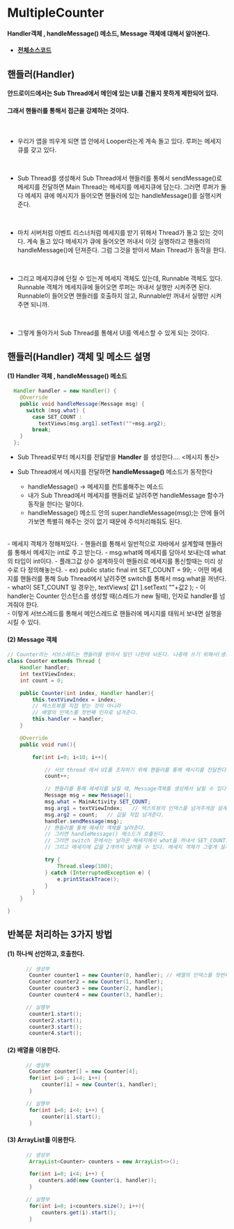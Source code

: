 # MultipleCounter
#### Handler객체 , handleMessage() 메소드, Message 객체에 대해서 알아본다.
- **[전체소스코드](https://github.com/mdy0501/Study/blob/master/Android/Mini%20Project/MultipleCounter/app/src/main/java/com/mdy/android/multiplecounter/MainActivity.java)**


## 핸들러(Handler)
#### 안드로이드에서는 Sub Thread에서 메인에 있는 UI를 건들지 못하게 제한되어 있다.
#### 그래서 핸들러를 통해서 접근을 강제하는 것이다.
<br>

- 우리가 앱을 띄우게 되면 앱 안에서 Looper라는게 계속 돌고 있다.
루퍼는 메세지큐를 갖고 있다.
<br>

- Sub Thread를 생성해서
Sub Thread에서 핸들러를 통해서 sendMessage()로 메세지를 전달하면
Main Thread는 메세지를 메세지큐에 담는다.
그러면 루퍼가 돌다 메세지 큐에 메시지가 들어오면 핸들러에 있는 handleMessage()를 실행시켜준다.
<br>

- 마치 서버처럼 이벤트 리스너처럼 메세지를 받기 위해서 Thread가 돌고 있는 것이다.
계속 돌고 있다 메세지가 큐에 들어오면 꺼내서 이것 실행하라고 핸들러의 handleMessage()에 던져준다.
그럼 그것을 받아서 Main Thread가 동작을 한다.
<br>

- 그리고 메세지큐에 던질 수 있는게 메세지 객체도 있는데, Runnable 객체도 있다.
Runnable 객체가 메세지큐에 들어오면 루퍼는 꺼내서 실행만 시켜주면 된다.
Runnable이 들어오면 핸들러를 호출하지 않고, Runnable만 꺼내서 실행만 시켜주면 되니까.
<br>

- 그렇게 돌아가서 Sub Thread를 통해서 UI를 엑세스할 수 있게 되는 것이다.


## 핸들러(Handler) 객체 및 메소드 설명
#### (1) Handler 객체 , handleMessage() 메소드
```java
  Handler handler = new Handler() {
    @Override
    public void handleMessage(Message msg) {
      switch (msg.what) {
        case SET_COUNT :
          textViews[msg.arg1].setText(""+msg.arg2);
        break;
    }
  };
```

- Sub Thread로부터 메시지를 전달받을 **Handler** 를 생성한다.... <메시지 통신>

- Sub Thread에서 메시지를 전달하면 **handleMessage()** 메소드가 동작한다
  - handleMessage() -> 메세지를 컨트롤해주는 메소드
  - 내가 Sub Thread에서 메세지를 핸들러로 날려주면 handleMessage 함수가 동작을 한다는 말이다.
  - handleMessage() 메소드 안의 super.handleMessage(msg);는 안에 들어가보면 특별히 해주는 것이 없기 때문에 주석처리해줘도 된다.
<br>
- 메세지 객체가 정해져있다.  <msg>
- 핸들러를 통해서 일반적으로 자바에서 설계할때 핸들러를 통해서 메세지는 int로 주고 받는다.
- msg.what에 메세지를 담아서 보내는데 what의 타입이 int이다.
- 플래그값 상수 설계하듯이 핸들러로 메세지를 통신할때는 미리 상수로 다 정의해놓는다.
  - ex) public static final int SET_COUNT = 99;
- 어떤 메세지를 핸들러를 통해 Sub Thread에서 날려주면 switch를 통해서 msg.what을 꺼낸다.
- what이 SET_COUNT 일 경우는, textViews[ 값1 ].setText( ""+값2 );
- 이 handler는 Counter 인스턴스를 생성할 때(스레드가 new 될때), 인자로 handler를 넘겨줘야 한다.
<br>
- 이렇게 서브스레드를 통해서 메인스레드로 핸들러에 메시지를 태워서 보내면 실행을  시킬 수 있다.


#### (2) Message 객체
```java
// Counter라는 서브스레드는 핸들러를 받아서 일단 나한테 놔둔다. 나중에 쓰기 위해서(생성자에서)
class Counter extends Thread {
    Handler handler;
    int textViewIndex;
    int count = 0;

    public Counter(int index, Handler handler){
        this.textViewIndex = index;
        // 텍스트뷰를 직접 받는 것이 아니라
        // 배열의 인덱스를 첫번째 인자로 넘겨준다.
        this.handler = handler;
    }

    @Override
    public void run(){

        for(int i=0; i<10; i++){

            // 서브 thread 에서 UI를 조작하기 위해 핸들러를 통해 메시지를 전달한다.
            count++;

            // 핸들러를 통해 메세지를 날릴 때, Message객체를 생성해서 날릴 수 있다.
            Message msg = new Message();
            msg.what = MainActivity.SET_COUNT;
            msg.arg1 = textViewIndex;   // 텍스트뷰의 인덱스를 넘겨주게끔 설계했으므로
            msg.arg2 = count;   // 값을 직접 넘겨준다.
            handler.sendMessage(msg);
            // 핸들러를 통해 메세지 객체를 날려준다.
            // 그러면 handleMessage() 메소드가 호출된다.
            // 그러면 switch 문에서는 날라온 메세지에서 what을 꺼내서 SET_COUNT와 같으면 그에 해당하는 것을 실행해준다.
            // 그리고 메세지에 값을 2개까지 날려줄 수 있다. 메세지 객체가 그렇게 설계되어 있다.

            try {
                Thread.sleep(100);
            } catch (InterruptedException e) {
                e.printStackTrace();
            }
        }
    }

}
```



## 반복문 처리하는 3가지 방법

#### (1) 하나씩 선언하고, 호출한다.
```java
      // 생성부
       Counter counter1 = new Counter(0, handler); // 배열의 인덱스를 첫번째 인자로 넘겨준다.
       Counter counter2 = new Counter(1, handler);
       Counter counter3 = new Counter(2, handler);
       Counter counter4 = new Counter(3, handler);

      // 실행부
       counter1.start();
       counter2.start();
       counter3.start();
       counter4.start();
```

#### (2) 배열을 이용한다.
```java
      // 생성부
       Counter counter[] = new Counter[4];
       for(int i=0 ; i<4; i++) {
           counter[i] = new Counter(i, handler);
       }

      // 실행부
       for(int i=0; i<4; i++) {
           counter[i].start();
       }
```

#### (3) ArrayList를 이용한다.
```java
      // 생성부
       ArrayList<Counter> counters = new ArrayList<>();

       for(int i=0; i<4; i++) {
          counters.add(new Counter(i, handler));
       }

      // 실행부
       for(int i=0; i<counters.size(); i++){
           counters.get(i).start();
       }          
```
